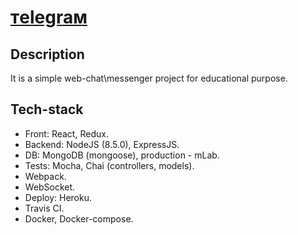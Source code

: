 
# [тelegraм](https://telegram27.herokuapp.com)

## Description

It is a simple web-chat\messenger project for educational purpose.

## Tech-stack

* Front: React, Redux.
* Backend: NodeJS (8.5.0), ExpressJS.
* DB: MongoDB (mongoose), production - mLab.
* Tests: Mocha, Chai (controllers, models).
* Webpack.
* WebSocket.
* Deploy: Heroku.
* Travis CI.
* Docker, Docker-compose.
